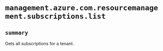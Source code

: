 # `management.azure.com.resourcemanagement.subscriptions.list`

## `summary`
Gets all subscriptions for a tenant.


